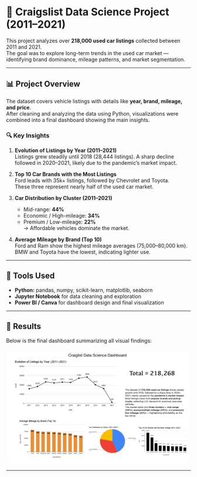 # 🚗 Craigslist Data Science Project (2011–2021)

This project analyzes over **218,000 used car listings** collected between 2011 and 2021.  
The goal was to explore long-term trends in the used car market — identifying brand dominance, mileage patterns, and market segmentation.

---

## 📊 Project Overview

The dataset covers vehicle listings with details like **year, brand, mileage, and price**.  
After cleaning and analyzing the data using Python, visualizations were combined into a final dashboard showing the main insights.

### 🔍 Key Insights

1. **Evolution of Listings by Year (2011–2021)**  
   Listings grew steadily until 2018 (28,444 listings). A sharp decline followed in 2020–2021, likely due to the pandemic’s market impact.

2. **Top 10 Car Brands with the Most Listings**  
   Ford leads with 35k+ listings, followed by Chevrolet and Toyota.  
   These three represent nearly half of the used car market.

3. **Car Distribution by Cluster (2011–2021)**  
   - Mid-range: **44%**  
   - Economic / High-mileage: **34%**  
   - Premium / Low-mileage: **22%**  
   → Affordable vehicles dominate the market.

4. **Average Mileage by Brand (Top 10)**  
   Ford and Ram show the highest mileage averages (75,000–80,000 km).  
   BMW and Toyota have the lowest, indicating lighter use.

---

## 🧠 Tools Used

- **Python:** pandas, numpy, scikit-learn, matplotlib, seaborn  
- **Jupyter Notebook** for data cleaning and exploration  
- **Power BI / Canva** for dashboard design and final visualization  

---

## 🧾 Results

Below is the final dashboard summarizing all visual findings:

![Results](car-dashboard/Dashboard/Results.jpg)

---


